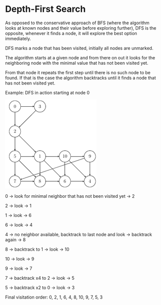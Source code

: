 # Depth-First Search

As opposed to the conservative approach of BFS (where the
algorithm looks at known nodes and their value before exploring further),
DFS is the opposite, whenever it finds a node, it will explore the best option immediately.

DFS marks a node that has been visited, initially all nodes are unmarked.

The algorithm starts at a given node and from there on out it
looks for the neighboring node with the minimal value that has not been visited yet.

From that node it repeats the first step until there is no such node to be found.
If that is the case the algorithm backtracks until it finds a node that has not been 
visited yet.

Example: DFS in action starting at node 0

![Example generated by TUMGAD](../../../../resources/TraversalExample.png)

0 -> look for minimal neighbor that has not been visited yet -> 2

2 -> look -> 1

1 -> look -> 6

6 -> look -> 4

4 -> no neighbor available, backtrack to last node and look -> backtrack again -> 8

8 -> backtrack to 1 -> look -> 10

10 -> look -> 9

9 -> look -> 7

7 -> backtrack x4 to 2 -> look -> 5

5 -> backtrack x2 to 0 -> look -> 3

Final visitation order: 0, 2, 1, 6, 4, 8, 10, 9, 7, 5, 3
